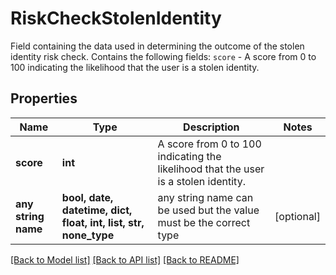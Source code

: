 # RiskCheckStolenIdentity

Field containing the data used in determining the outcome of the stolen identity risk check.  Contains the following fields:  `score` - A score from 0 to 100 indicating the likelihood that the user is a stolen identity.

## Properties
Name | Type | Description | Notes
------------ | ------------- | ------------- | -------------
**score** | **int** | A score from 0 to 100 indicating the likelihood that the user is a stolen identity. | 
**any string name** | **bool, date, datetime, dict, float, int, list, str, none_type** | any string name can be used but the value must be the correct type | [optional]

[[Back to Model list]](../README.md#documentation-for-models) [[Back to API list]](../README.md#documentation-for-api-endpoints) [[Back to README]](../README.md)


